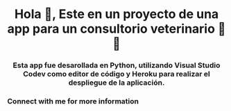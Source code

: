 <h1 align="center">Hola 👋, Este en un proyecto de una app para un consultorio veterinario 🐶🐾</h1>
<h3 align="center">Esta app fue desarollada en Python, utilizando Visual Studio Codev como editor de código y Heroku para realizar el despliegue de la aplicación.</h3>

<h3 align="left">Connect with me for more information</h3>
<p align="left">
</p>
